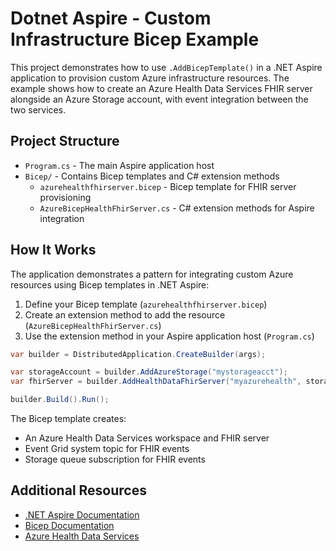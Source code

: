 # Dotnet Aspire - Custom Infrastructure Bicep Example

This project demonstrates how to use `.AddBicepTemplate()` in a .NET Aspire application to provision custom Azure infrastructure resources. The example shows how to create an Azure Health Data Services FHIR server alongside an Azure Storage account, with event integration between the two services.

## Project Structure

- `Program.cs` - The main Aspire application host
- `Bicep/` - Contains Bicep templates and C# extension methods
  - `azurehealthfhirserver.bicep` - Bicep template for FHIR server provisioning
  - `AzureBicepHealthFhirServer.cs` - C# extension methods for Aspire integration

## How It Works

The application demonstrates a pattern for integrating custom Azure resources using Bicep templates in .NET Aspire:

1. Define your Bicep template (`azurehealthfhirserver.bicep`)
2. Create an extension method to add the resource (`AzureBicepHealthFhirServer.cs`)
3. Use the extension method in your Aspire application host (`Program.cs`)

```csharp
var builder = DistributedApplication.CreateBuilder(args);

var storageAccount = builder.AddAzureStorage("mystorageacct");
var fhirServer = builder.AddHealthDataFhirServer("myazurehealth", storageAccount);

builder.Build().Run();
```

The Bicep template creates:
- An Azure Health Data Services workspace and FHIR server
- Event Grid system topic for FHIR events
- Storage queue subscription for FHIR events

## Additional Resources

- [.NET Aspire Documentation](https://learn.microsoft.com/en-us/dotnet/aspire/)
- [Bicep Documentation](https://learn.microsoft.com/en-us/azure/azure-resource-manager/bicep/)
- [Azure Health Data Services](https://learn.microsoft.com/en-us/azure/healthcare-apis/)

